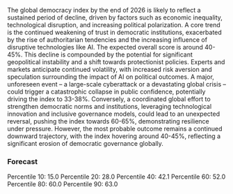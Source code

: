 The global democracy index by the end of 2026 is likely to reflect a sustained period of decline, driven by factors such as economic inequality, technological disruption, and increasing political polarization. A core trend is the continued weakening of trust in democratic institutions, exacerbated by the rise of authoritarian tendencies and the increasing influence of disruptive technologies like AI. The expected overall score is around 40-45%. This decline is compounded by the potential for significant geopolitical instability and a shift towards protectionist policies. Experts and markets anticipate continued volatility, with increased risk aversion and speculation surrounding the impact of AI on political outcomes. A major, unforeseen event – a large-scale cyberattack or a devastating global crisis – could trigger a catastrophic collapse in public confidence, potentially driving the index to 33-38%. Conversely, a coordinated global effort to strengthen democratic norms and institutions, leveraging technological innovation and inclusive governance models, could lead to an unexpected reversal, pushing the index towards 60-65%, demonstrating resilience under pressure. However, the most probable outcome remains a continued downward trajectory, with the index hovering around 40-45%, reflecting a significant erosion of democratic governance globally.

### Forecast

Percentile 10: 15.0
Percentile 20: 28.0
Percentile 40: 42.1
Percentile 60: 52.0
Percentile 80: 60.0
Percentile 90: 63.0